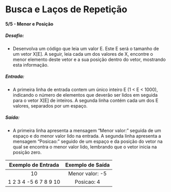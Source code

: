 # Busca e Laços de Repetição

#### 5/5 - Menor e Posição

##### Desafio:
- Desenvolva um código que leia um valor E. Este E será o tamanho de um vetor X[E]. A seguir, leia cada um dos valores de X, encontre o menor elemento deste vetor e a sua posição dentro do vetor, mostrando esta informação.

##### Entrada:
- A primeira linha de entrada contem um único inteiro E (1 < E < 1000), indicando o número de elementos que deverão ser lidos em seguida para o vetor X[E] de inteiros. A segunda linha contém cada um dos E valores, separados por um espaço.

##### Saída:
- A primeira linha apresenta a mensagem “Menor valor:” seguida de um espaço e do menor valor lido na entrada. A segunda linha apresenta a mensagem “Posicao:” seguido de um espaço e da posição do vetor na qual se encontra o menor valor lido, lembrando que o vetor inicia na posição zero.

|   Exemplo de Entrada  | Exemplo de Saída | 
|:---------------------:|:----------------:| 
|         10            | Menor valor: -5  |
| 1 2 3 4 -5 6 7 8 9 10 |    Posicao: 4    |
